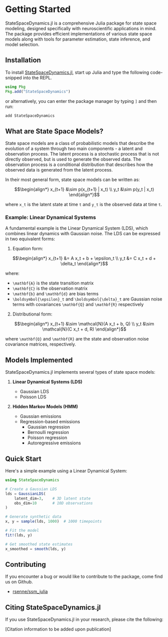 # Getting Started

StateSpaceDynamics.jl is a comprehensive Julia package for state space modeling, designed specifically with neuroscientific applications in mind. The package provides efficient implementations of various state space models along with tools for parameter estimation, state inference, and model selection.

## Installation

To install
[StateSpaceDynamics.jl](https://github.com/depasquale-lab/StateSpaceDynamics.jl), start up
Julia and type the following code-snipped into the REPL. 

```julia
using Pkg
Pkg.add("StateSpaceDynamics")
```

or alternatively, you can enter the package manager by typing `]` and then run:

```julia
add StateSpaceDynamics
```

## What are State Space Models?

State space models are a class of probabilistic models that describe the evolution of a system through two main components - a latent and observation process. The latent process is a stochastic process that is not directly observed, but is used to generate the observed data. The observation process is a conditional distribution that describes how the observed data is generated from the latent process.

In their most general form, state space models can be written as:

```math
\begin{align*}
    x_{t+1} &\sim p(x_{t+1} | x_t) \\
    y_t &\sim p(y_t | x_t)
\end{align*}
```

where ``x_t`` is the latent state at time ``t`` and ``y_t`` is the observed data at time ``t``.

### Example: Linear Dynamical Systems

A fundamental example is the Linear Dynamical System (LDS), which combines linear dynamics with Gaussian noise. The LDS can be expressed in two equivalent forms:

1. Equation form:

```math
\begin{align*}
    x_{t+1} &= A x_t + b + \epsilon_t \\
    y_t &= C x_t + d + \delta_t
\end{align*}
```

where:
 * ``\mathbf{A}`` is the state transition matrix
 * ``\mathbf{C}`` is the observation matrix  
 * ``\mathbf{b}`` and ``\mathbf{d}`` are bias terms
 * ``\boldsymbol{\epsilon}_t`` and ``\boldsymbol{\delta}_t`` are Gaussian noise terms with covariances ``\mathbf{Q}`` and ``\mathbf{R}`` respectively

2. Distributional form:

```math
\begin{align*}
    x_{t+1} &\sim \mathcal{N}(A x_t + b, Q) \\
    y_t &\sim \mathcal{N}(C x_t + d, R)
\end{align*}
```

where ``\mathbf{Q}`` and ``\mathbf{R}`` are the state and observation noise covariance matrices, respectively.

## Models Implemented

StateSpaceDynamics.jl implements several types of state space models:

1. **Linear Dynamical Systems (LDS)**
   - Gaussian LDS
   - Poisson LDS

2. **Hidden Markov Models (HMM)**
   - Gaussian emissions
   - Regression-based emissions
      - Gaussian regression
      - Bernoulli regression
      - Poisson regression
      - Autoregressive emissions

## Quick Start

Here's a simple example using a Linear Dynamical System:

```julia
using StateSpaceDynamics

# Create a Gaussian LDS
lds = GaussianLDS(
    latent_dim=3,    # 3D latent state
    obs_dim=10       # 10D observations
)

# Generate synthetic data
x, y = sample(lds, 1000)  # 1000 timepoints

# Fit the model
fit!(lds, y)

# Get smoothed state estimates
x_smoothed = smooth(lds, y)
```

## Contributing

If you encounter a bug or would like to contribute to the package, come find us on Github.

- [rsenne/ssm_julia](https://github.com/depasquale-lab/StateSpaceDynamics.jl)

## Citing StateSpaceDynamics.jl

If you use StateSpaceDynamics.jl in your research, please cite the following:

[Citation information to be added upon publication]
